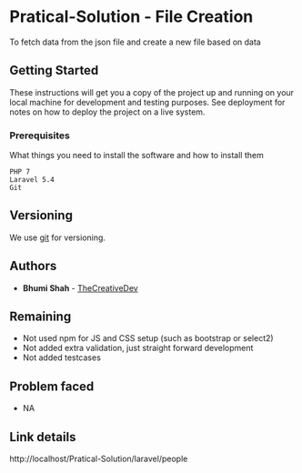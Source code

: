 # Pratical-Solution - File Creation

To fetch data from the json file and create a new file based on data

## Getting Started

These instructions will get you a copy of the project up and running on your local machine for development and testing purposes. See deployment for notes on how to deploy the project on a live system.

### Prerequisites

What things you need to install the software and how to install them

```
PHP 7
Laravel 5.4
Git
```
## Versioning

We use [git](http://git.org/) for versioning.
## Authors

* **Bhumi Shah** - [TheCreativeDev](https://github.com/creativedevs)

## Remaining

* Not used npm for JS and CSS setup (such as bootstrap or select2)
* Not added extra validation, just straight forward development
* Not added testcases

## Problem faced
* NA

## Link details

http://localhost/Pratical-Solution/laravel/people
